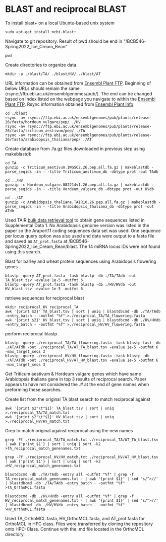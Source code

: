 # BLAST and reciprocal BLAST

To install blast+ on a local Ubuntu-based unix system
```
sudo apt-get install ncbi-blast+
```
Navigate to git repository. Result of pwd should be end in "/BCB546-Spring2022_Ice_Cream_Bean"
```
pwd
```
Create directories to organize data
```
mkdir -p ./blast/TA/ ./blast/HV/ ./blast/AT
```
URL information can be obtained from [Ensembl Plant FTP](http://ftp.ensemblgenomes.org/pub/plants/). Beginning of below URLs should remain the same (rsync://ftp.ebi.ac.uk/ensemblgenomes/pub/). The end can be changed based on Index listed on the webpage you navigate to within the [Ensembl Plant FTP](http://ftp.ensemblgenomes.org/pub/plants/).
Rsync information obtained from [Ensembl Plant Info](https://plants.ensembl.org/info/data/ftp/rsync.html)
```
cd ./blast
rsync -av rsync://ftp.ebi.ac.uk/ensemblgenomes/pub/plants/release-26/fasta/hordeum_vulgare/pep/ ./HV
rsync -av rsync://ftp.ebi.ac.uk/ensemblgenomes/pub/plants/release-26/fasta/triticum_aestivum/pep/ ./TA
rsync -av rsync://ftp.ebi.ac.uk/ensemblgenomes/pub/plants/release-26/fasta/arabidopsis_thaliana/pep/ ./AT
```
Create database from .fa.gz files downloaded in previous step using makeblastdb
```
cd TA
gunzip -c Triticum_aestivum.IWGSC2.26.pep.all.fa.gz | makeblastdb -parse_seqids -in - -title Triticum_aestivum_db -dbtype prot -out TAdb

cd ../HV
gunzip -c Hordeum_vulgare.082214v1.26.pep.all.fa.gz | makeblastdb -parse_seqids -in - -title Hordeum_vulgare_db -dbtype prot -out HVdb

cd ../AT
gunzip -c Arabidopsis_thaliana.TAIR10.26.pep.all.fa.gz | makeblastdb -parse_seqids -in - -title Arabidopsis_thaliana_db -dbtype prot -out ATdb
```
Used TAIR [bulk data retrieval tool](https://www.arabidopsis.org/tools/bulk/sequences/index.jsp) to obtain gene sequences listed in Supplemental Data 1. No Arabidopsis genome version was listed in the paper so the Araport11 coding sequences data set was used. One sequence per locus query option was also used and data were output to a fasta file and saved as `AT_prot.fasta` at /BCB546-Spring2022_Ice_Cream_Bean/blast. The 14 miRNA locus IDs were not found using this search.


Blast for barley and wheat protein sequences using Arabidopsis flowering genes
```
blastp -query AT_prot.fasta -task blastp -db ./TA/TAdb -out TA_blast.tsv -evalue 1e-5 -outfmt 6
blastp -query AT_prot.fasta -task blastp -db ./HV/HVdb -out HV_blast.tsv -evalue 1e-5 -outfmt 6
```
retrieve sequences for reciprocal blast
```
mkdir reciprocal_HV reciprocal_TA
awk '{print $2}' TA_blast.tsv | sort | uniq | blastdbcmd -db ./TA/TAdb -entry_batch - -outfmt "%f" >./reciprocal_TA/TA_flowering.fasta
awk '{print $2}' HV_blast.tsv | sort | uniq | blastdbcmd -db ./HV/HVdb -entry_batch - -outfmt "%f" >./reciprocal_HV/HV_flowering.fasta
```
perform reciprocal blastp
```
blastp -query ./reciprocal_TA/TA_flowering.fasta -task blastp-fast -db ./AT/ATdb -out ./reciprocal_TA/AT_TA_blast.tsv -evalue 1e-5 -outfmt 6 -max_target_seqs 3
blastp -query ./reciprocal_HV/HV_flowering.fasta -task blastp -db ./AT/ATdb -out ./reciprocal_HV/AT_HV_blast.tsv -evalue 1e-5 -outfmt 6 -max_target_seqs 3
```
Get Triticum aestivum & Hordeum vulgare genes which have same Arabidopsis thaliana gene in top 3 results of reciprocal search. Paper appears to have not considered the .# at the end of gene names when preforming these searches.

Create list from the original TA blast search to match reciprocal against
```
awk '{print $2"\t"$1}' TA_blast.tsv | sort | uniq >./reciprocal_TA/TA_match.txt
awk '{print $2"\t"$1}' HV_blast.tsv | sort | uniq >./reciprocal_HV/HV_match.txt

```
Grep to match original against reciprocal using the new names
```
grep -Ff ./reciprocal_TA/TA_match.txt ./reciprocal_TA/AT_TA_blast.tsv | awk {'print $1'} | sort | uniq | sort -k2 >TA_reciprocal_match_genenames.txt

grep -Ff ./reciprocal_HV/HV_match.txt ./reciprocal_HV/AT_HV_blast.tsv | awk {'print $1'} | sort | uniq | sort -k2 >HV_reciprocal_match_genenames.txt
```
```
blastdbcmd -db ./TA/TAdb -entry all -outfmt "%f" | grep -f TA_reciprocal_match_genenames.txt - | awk '{print $1}' | sed 's/^>//' | blastdbcmd -db ./TA/TAdb -entry_batch - -outfmt "%f" >TA_OrthoMCL.fasta

blastdbcmd -db ./HV/HVdb -entry all -outfmt "%f" | grep -f HV_reciprocal_match_genenames.txt - | awk '{print $1}' | sed 's/^>//' | blastdbcmd -db ./HV/HVdb -entry_batch - -outfmt "%f" >HV_OrthoMCL.fasta
```
Used TA_OrthoMCL.fasta, HV_OrthoMCL.fasta, and AT_prot.fasta for OrthoMCL in HPC class. Files were transferred by cloning the repository onto HPC-Class. Continue with the .md file located in the OrthoMCL directory.
